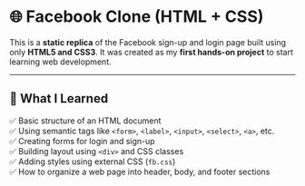 # 🌐 Facebook Clone (HTML + CSS)

This is a **static replica** of the Facebook sign-up and login page built using only **HTML5 and CSS3**. It was created as my **first hands-on project** to start learning web development.

---

## 🧠 What I Learned

✅ Basic structure of an HTML document  
✅ Using semantic tags like `<form>`, `<label>`, `<input>`, `<select>`, `<a>`, etc.  
✅ Creating forms for login and sign-up  
✅ Building layout using `<div>` and CSS classes  
✅ Adding styles using external CSS (`fb.css`)  
✅ How to organize a web page into header, body, and footer sections
